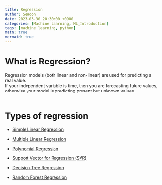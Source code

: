 ```yaml
---
title: Regression
author: SeHoon
date: 2023-03-30 20:30:00 +0900
categories: [Machine Learning, ML_Introduction]
tags: [machine learning, python]
math: true
mermaid: true
---
```


# What is Regression?<br>
Regression models (both linear and non-linear) are used for predicting a real value.<br>
If your independent variable is time, then you are forecasting future values, otherwise your model is predicting present but unknown values.<br>
<br>

# Types of regression<br>

+ [Simple Linear Regression](https://csh970605.github.io/posts/Simple_Linear_Regression/)<br>

+ [Multiple Linear Regression](https://csh970605.github.io/posts/Multiple_Linear_Regression/)<br>

+ [Polynomial Regression](https://csh970605.github.io/posts/Decision_Tree_Regression/)<br>

+ [Support Vector for Regression (SVR)]()<br>

+ [Decision Tree Regression]()<br>

+ [Random Forest Regression]()<br>